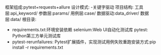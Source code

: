 框架组成:pytest+requests+allure
设计模式:
-关键字驱动
项目结构:
工具层:api_keyword/
参数层:params/
用例层:case/
数据驱动:data_driver/
数据层:data/
根目录:
- requirements.txt:环境安装依赖
selenium:Web UI自动化测试库
pytest: Python第三方单元测试库
- pytest-rerunfailures: Pytest扩展插件，实现测试用例失败重跑安装方式:pip install -r requirements.txt